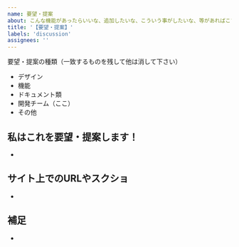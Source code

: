 ```yaml
---
name: 要望・提案
about: こんな機能があったらいいな、追加したいな、こういう事がしたいな、等があればこちら！
title: '【要望・提案】'
labels: 'discussion'
assignees: ''
---
```


要望・提案の種類（一致するものを残して他は消して下さい）
- デザイン
- 機能
- ドキュメント類
- 開発チーム（ここ）
- その他

## 私はこれを要望・提案します！
- 

## サイト上でのURLやスクショ
- 

## 補足
- 
